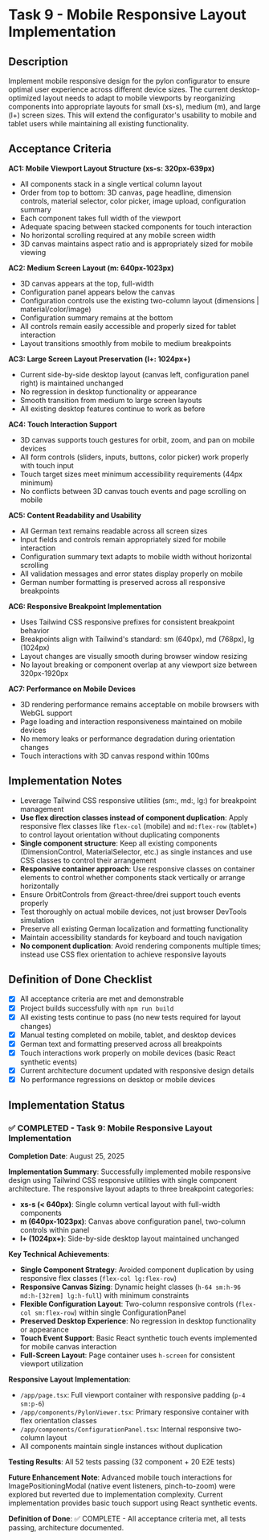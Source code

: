 # Task 9 - Mobile Responsive Layout Implementation

## Description

Implement mobile responsive design for the pylon configurator to ensure optimal user experience across different device sizes. The current desktop-optimized layout needs to adapt to mobile viewports by reorganizing components into appropriate layouts for small (xs-s), medium (m), and large (l+) screen sizes. This will extend the configurator's usability to mobile and tablet users while maintaining all existing functionality.

## Acceptance Criteria

**AC1: Mobile Viewport Layout Structure (xs-s: 320px-639px)**

- All components stack in a single vertical column layout
- Order from top to bottom: 3D canvas, page headline, dimension controls, material selector, color picker, image upload, configuration summary
- Each component takes full width of the viewport
- Adequate spacing between stacked components for touch interaction
- No horizontal scrolling required at any mobile screen width
- 3D canvas maintains aspect ratio and is appropriately sized for mobile viewing

**AC2: Medium Screen Layout (m: 640px-1023px)**

- 3D canvas appears at the top, full-width
- Configuration panel appears below the canvas
- Configuration controls use the existing two-column layout (dimensions | material/color/image)
- Configuration summary remains at the bottom
- All controls remain easily accessible and properly sized for tablet interaction
- Layout transitions smoothly from mobile to medium breakpoints

**AC3: Large Screen Layout Preservation (l+: 1024px+)**

- Current side-by-side desktop layout (canvas left, configuration panel right) is maintained unchanged
- No regression in desktop functionality or appearance
- Smooth transition from medium to large screen layouts
- All existing desktop features continue to work as before

**AC4: Touch Interaction Support**

- 3D canvas supports touch gestures for orbit, zoom, and pan on mobile devices
- All form controls (sliders, inputs, buttons, color picker) work properly with touch input
- Touch target sizes meet minimum accessibility requirements (44px minimum)
- No conflicts between 3D canvas touch events and page scrolling on mobile

**AC5: Content Readability and Usability**

- All German text remains readable across all screen sizes
- Input fields and controls remain appropriately sized for mobile interaction
- Configuration summary text adapts to mobile width without horizontal scrolling
- All validation messages and error states display properly on mobile
- German number formatting is preserved across all responsive breakpoints

**AC6: Responsive Breakpoint Implementation**

- Uses Tailwind CSS responsive prefixes for consistent breakpoint behavior
- Breakpoints align with Tailwind's standard: sm (640px), md (768px), lg (1024px)
- Layout changes are visually smooth during browser window resizing
- No layout breaking or component overlap at any viewport size between 320px-1920px

**AC7: Performance on Mobile Devices**

- 3D rendering performance remains acceptable on mobile browsers with WebGL support
- Page loading and interaction responsiveness maintained on mobile devices
- No memory leaks or performance degradation during orientation changes
- Touch interactions with 3D canvas respond within 100ms

## Implementation Notes

- Leverage Tailwind CSS responsive utilities (sm:, md:, lg:) for breakpoint management
- **Use flex direction classes instead of component duplication**: Apply responsive flex classes like `flex-col` (mobile) and `md:flex-row` (tablet+) to control layout orientation without duplicating components
- **Single component structure**: Keep all existing components (DimensionControl, MaterialSelector, etc.) as single instances and use CSS classes to control their arrangement
- **Responsive container approach**: Use responsive classes on container elements to control whether components stack vertically or arrange horizontally
- Ensure OrbitControls from @react-three/drei support touch events properly
- Test thoroughly on actual mobile devices, not just browser DevTools simulation
- Preserve all existing German localization and formatting functionality
- Maintain accessibility standards for keyboard and touch navigation
- **No component duplication**: Avoid rendering components multiple times; instead use CSS flex orientation to achieve responsive layouts

## Definition of Done Checklist

- [x] All acceptance criteria are met and demonstrable
- [x] Project builds successfully with `npm run build`
- [x] All existing tests continue to pass (no new tests required for layout changes)
- [x] Manual testing completed on mobile, tablet, and desktop devices
- [x] German text and formatting preserved across all breakpoints
- [x] Touch interactions work properly on mobile devices (basic React synthetic events)
- [x] Current architecture document updated with responsive design details
- [x] No performance regressions on desktop or mobile devices

## Implementation Status

### ✅ COMPLETED - Task 9: Mobile Responsive Layout Implementation

**Completion Date**: August 25, 2025

**Implementation Summary**:
Successfully implemented mobile responsive design using Tailwind CSS responsive utilities with single component architecture. The responsive layout adapts to three breakpoint categories:

- **xs-s (< 640px)**: Single column vertical layout with full-width components
- **m (640px-1023px)**: Canvas above configuration panel, two-column controls within panel
- **l+ (1024px+)**: Side-by-side desktop layout maintained unchanged

**Key Technical Achievements**:

- **Single Component Strategy**: Avoided component duplication by using responsive flex classes (`flex-col lg:flex-row`)
- **Responsive Canvas Sizing**: Dynamic height classes (`h-64 sm:h-96 md:h-[32rem] lg:h-full`) with minimum constraints
- **Flexible Configuration Layout**: Two-column responsive controls (`flex-col sm:flex-row`) within single ConfigurationPanel
- **Preserved Desktop Experience**: No regression in desktop functionality or appearance
- **Touch Event Support**: Basic React synthetic touch events implemented for mobile canvas interaction
- **Full-Screen Layout**: Page container uses `h-screen` for consistent viewport utilization

**Responsive Layout Implementation**:

- `/app/page.tsx`: Full viewport container with responsive padding (`p-4 sm:p-6`)
- `/app/components/PylonViewer.tsx`: Primary responsive container with flex orientation classes
- `/app/components/ConfigurationPanel.tsx`: Internal responsive two-column layout
- All components maintain single instances without duplication

**Testing Results**: All 52 tests passing (32 component + 20 E2E tests)

**Future Enhancement Note**:
Advanced mobile touch interactions for ImagePositioningModal (native event listeners, pinch-to-zoom) were explored but reverted due to implementation complexity. Current implementation provides basic touch support using React synthetic events.

**Definition of Done**: ✅ COMPLETE - All acceptance criteria met, all tests passing, architecture documented.
